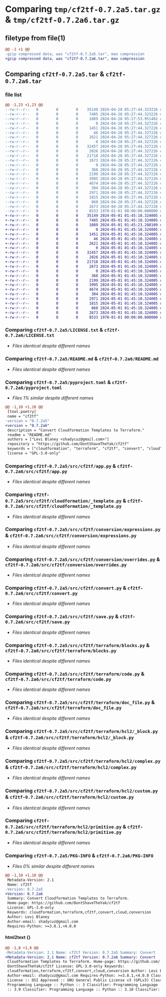 # Comparing `tmp/cf2tf-0.7.2a5.tar.gz` & `tmp/cf2tf-0.7.2a6.tar.gz`

## filetype from file(1)

```diff
@@ -1 +1 @@
-gzip compressed data, was "cf2tf-0.7.2a5.tar", max compression
+gzip compressed data, was "cf2tf-0.7.2a6.tar", max compression
```

## Comparing `cf2tf-0.7.2a5.tar` & `cf2tf-0.7.2a6.tar`

### file list

```diff
@@ -1,23 +1,23 @@
--rw-r--r--   0        0        0    35149 2024-04-28 05:27:44.323226 cf2tf-0.7.2a5/LICENSE.txt
--rw-r--r--   0        0        0     7485 2024-04-28 05:27:44.323226 cf2tf-0.7.2a5/README.md
--rw-r--r--   0        0        0     1089 2024-04-28 05:27:53.951402 cf2tf-0.7.2a5/pyproject.toml
--rw-r--r--   0        0        0        0 2024-04-28 05:27:44.327226 cf2tf-0.7.2a5/src/cf2tf/__init__.py
--rw-r--r--   0        0        0     1451 2024-04-28 05:27:44.327226 cf2tf-0.7.2a5/src/cf2tf/app.py
--rw-r--r--   0        0        0       46 2024-04-28 05:27:44.327226 cf2tf-0.7.2a5/src/cf2tf/cloudformation/__init__.py
--rw-r--r--   0        0        0     2621 2024-04-28 05:27:44.327226 cf2tf-0.7.2a5/src/cf2tf/cloudformation/_template.py
--rw-r--r--   0        0        0        0 2024-04-28 05:27:44.327226 cf2tf-0.7.2a5/src/cf2tf/conversion/__init__.py
--rw-r--r--   0        0        0    32457 2024-04-28 05:27:44.327226 cf2tf-0.7.2a5/src/cf2tf/conversion/expressions.py
--rw-r--r--   0        0        0     2026 2024-04-28 05:27:44.327226 cf2tf-0.7.2a5/src/cf2tf/conversion/overrides.py
--rw-r--r--   0        0        0    21718 2024-04-28 05:27:44.327226 cf2tf-0.7.2a5/src/cf2tf/convert.py
--rw-r--r--   0        0        0     2673 2024-04-28 05:27:44.327226 cf2tf-0.7.2a5/src/cf2tf/save.py
--rw-r--r--   0        0        0        0 2024-04-28 05:27:44.327226 cf2tf-0.7.2a5/src/cf2tf/terraform/__init__.py
--rw-r--r--   0        0        0      368 2024-04-28 05:27:44.327226 cf2tf-0.7.2a5/src/cf2tf/terraform/_configuration.py
--rw-r--r--   0        0        0     2199 2024-04-28 05:27:44.327226 cf2tf-0.7.2a5/src/cf2tf/terraform/blocks.py
--rw-r--r--   0        0        0     3995 2024-04-28 05:27:44.327226 cf2tf-0.7.2a5/src/cf2tf/terraform/code.py
--rw-r--r--   0        0        0     4674 2024-04-28 05:27:44.327226 cf2tf-0.7.2a5/src/cf2tf/terraform/doc_file.py
--rw-r--r--   0        0        0      304 2024-04-28 05:27:44.327226 cf2tf-0.7.2a5/src/cf2tf/terraform/hcl2/__init__.py
--rw-r--r--   0        0        0     2971 2024-04-28 05:27:44.327226 cf2tf-0.7.2a5/src/cf2tf/terraform/hcl2/_block.py
--rw-r--r--   0        0        0     1815 2024-04-28 05:27:44.327226 cf2tf-0.7.2a5/src/cf2tf/terraform/hcl2/complex.py
--rw-r--r--   0        0        0      868 2024-04-28 05:27:44.327226 cf2tf-0.7.2a5/src/cf2tf/terraform/hcl2/custom.py
--rw-r--r--   0        0        0     2673 2024-04-28 05:27:44.327226 cf2tf-0.7.2a5/src/cf2tf/terraform/hcl2/primitive.py
--rw-r--r--   0        0        0     8533 1970-01-01 00:00:00.000000 cf2tf-0.7.2a5/PKG-INFO
+-rw-r--r--   0        0        0    35149 2024-05-01 01:45:10.324005 cf2tf-0.7.2a6/LICENSE.txt
+-rw-r--r--   0        0        0     7485 2024-05-01 01:45:10.324005 cf2tf-0.7.2a6/README.md
+-rw-r--r--   0        0        0     1089 2024-05-01 01:45:23.288109 cf2tf-0.7.2a6/pyproject.toml
+-rw-r--r--   0        0        0        0 2024-05-01 01:45:10.324005 cf2tf-0.7.2a6/src/cf2tf/__init__.py
+-rw-r--r--   0        0        0     1451 2024-05-01 01:45:10.324005 cf2tf-0.7.2a6/src/cf2tf/app.py
+-rw-r--r--   0        0        0       46 2024-05-01 01:45:10.324005 cf2tf-0.7.2a6/src/cf2tf/cloudformation/__init__.py
+-rw-r--r--   0        0        0     2621 2024-05-01 01:45:10.324005 cf2tf-0.7.2a6/src/cf2tf/cloudformation/_template.py
+-rw-r--r--   0        0        0        0 2024-05-01 01:45:10.324005 cf2tf-0.7.2a6/src/cf2tf/conversion/__init__.py
+-rw-r--r--   0        0        0    32457 2024-05-01 01:45:10.324005 cf2tf-0.7.2a6/src/cf2tf/conversion/expressions.py
+-rw-r--r--   0        0        0     2026 2024-05-01 01:45:10.324005 cf2tf-0.7.2a6/src/cf2tf/conversion/overrides.py
+-rw-r--r--   0        0        0    21718 2024-05-01 01:45:10.324005 cf2tf-0.7.2a6/src/cf2tf/convert.py
+-rw-r--r--   0        0        0     2673 2024-05-01 01:45:10.324005 cf2tf-0.7.2a6/src/cf2tf/save.py
+-rw-r--r--   0        0        0        0 2024-05-01 01:45:10.324005 cf2tf-0.7.2a6/src/cf2tf/terraform/__init__.py
+-rw-r--r--   0        0        0      368 2024-05-01 01:45:10.324005 cf2tf-0.7.2a6/src/cf2tf/terraform/_configuration.py
+-rw-r--r--   0        0        0     2199 2024-05-01 01:45:10.324005 cf2tf-0.7.2a6/src/cf2tf/terraform/blocks.py
+-rw-r--r--   0        0        0     3995 2024-05-01 01:45:10.324005 cf2tf-0.7.2a6/src/cf2tf/terraform/code.py
+-rw-r--r--   0        0        0     4674 2024-05-01 01:45:10.324005 cf2tf-0.7.2a6/src/cf2tf/terraform/doc_file.py
+-rw-r--r--   0        0        0      304 2024-05-01 01:45:10.324005 cf2tf-0.7.2a6/src/cf2tf/terraform/hcl2/__init__.py
+-rw-r--r--   0        0        0     2971 2024-05-01 01:45:10.324005 cf2tf-0.7.2a6/src/cf2tf/terraform/hcl2/_block.py
+-rw-r--r--   0        0        0     1815 2024-05-01 01:45:10.324005 cf2tf-0.7.2a6/src/cf2tf/terraform/hcl2/complex.py
+-rw-r--r--   0        0        0      868 2024-05-01 01:45:10.324005 cf2tf-0.7.2a6/src/cf2tf/terraform/hcl2/custom.py
+-rw-r--r--   0        0        0     2673 2024-05-01 01:45:10.324005 cf2tf-0.7.2a6/src/cf2tf/terraform/hcl2/primitive.py
+-rw-r--r--   0        0        0     8533 1970-01-01 00:00:00.000000 cf2tf-0.7.2a6/PKG-INFO
```

### Comparing `cf2tf-0.7.2a5/LICENSE.txt` & `cf2tf-0.7.2a6/LICENSE.txt`

 * *Files identical despite different names*

### Comparing `cf2tf-0.7.2a5/README.md` & `cf2tf-0.7.2a6/README.md`

 * *Files identical despite different names*

### Comparing `cf2tf-0.7.2a5/pyproject.toml` & `cf2tf-0.7.2a6/pyproject.toml`

 * *Files 1% similar despite different names*

```diff
@@ -1,10 +1,10 @@
 [tool.poetry]
 name = "cf2tf"
-version = "0.7.2a5"
+version = "0.7.2a6"
 description = "Convert Cloudformation Templates to Terraform."
 readme = "README.md"
 authors = ["Levi Blaney <shadycuz@gmail.com>"]
 repository = "https://github.com/DontShaveTheYak/cf2tf"
 keywords = ["cloudformation", "terraform", "cf2tf", "convert", "cloud", "conversion"]
 license = "GPL-3.0-only"
```

### Comparing `cf2tf-0.7.2a5/src/cf2tf/app.py` & `cf2tf-0.7.2a6/src/cf2tf/app.py`

 * *Files identical despite different names*

### Comparing `cf2tf-0.7.2a5/src/cf2tf/cloudformation/_template.py` & `cf2tf-0.7.2a6/src/cf2tf/cloudformation/_template.py`

 * *Files identical despite different names*

### Comparing `cf2tf-0.7.2a5/src/cf2tf/conversion/expressions.py` & `cf2tf-0.7.2a6/src/cf2tf/conversion/expressions.py`

 * *Files identical despite different names*

### Comparing `cf2tf-0.7.2a5/src/cf2tf/conversion/overrides.py` & `cf2tf-0.7.2a6/src/cf2tf/conversion/overrides.py`

 * *Files identical despite different names*

### Comparing `cf2tf-0.7.2a5/src/cf2tf/convert.py` & `cf2tf-0.7.2a6/src/cf2tf/convert.py`

 * *Files identical despite different names*

### Comparing `cf2tf-0.7.2a5/src/cf2tf/save.py` & `cf2tf-0.7.2a6/src/cf2tf/save.py`

 * *Files identical despite different names*

### Comparing `cf2tf-0.7.2a5/src/cf2tf/terraform/blocks.py` & `cf2tf-0.7.2a6/src/cf2tf/terraform/blocks.py`

 * *Files identical despite different names*

### Comparing `cf2tf-0.7.2a5/src/cf2tf/terraform/code.py` & `cf2tf-0.7.2a6/src/cf2tf/terraform/code.py`

 * *Files identical despite different names*

### Comparing `cf2tf-0.7.2a5/src/cf2tf/terraform/doc_file.py` & `cf2tf-0.7.2a6/src/cf2tf/terraform/doc_file.py`

 * *Files identical despite different names*

### Comparing `cf2tf-0.7.2a5/src/cf2tf/terraform/hcl2/_block.py` & `cf2tf-0.7.2a6/src/cf2tf/terraform/hcl2/_block.py`

 * *Files identical despite different names*

### Comparing `cf2tf-0.7.2a5/src/cf2tf/terraform/hcl2/complex.py` & `cf2tf-0.7.2a6/src/cf2tf/terraform/hcl2/complex.py`

 * *Files identical despite different names*

### Comparing `cf2tf-0.7.2a5/src/cf2tf/terraform/hcl2/custom.py` & `cf2tf-0.7.2a6/src/cf2tf/terraform/hcl2/custom.py`

 * *Files identical despite different names*

### Comparing `cf2tf-0.7.2a5/src/cf2tf/terraform/hcl2/primitive.py` & `cf2tf-0.7.2a6/src/cf2tf/terraform/hcl2/primitive.py`

 * *Files identical despite different names*

### Comparing `cf2tf-0.7.2a5/PKG-INFO` & `cf2tf-0.7.2a6/PKG-INFO`

 * *Files 0% similar despite different names*

```diff
@@ -1,10 +1,10 @@
 Metadata-Version: 2.1
 Name: cf2tf
-Version: 0.7.2a5
+Version: 0.7.2a6
 Summary: Convert Cloudformation Templates to Terraform.
 Home-page: https://github.com/DontShaveTheYak/cf2tf
 License: GPL-3.0-only
 Keywords: cloudformation,terraform,cf2tf,convert,cloud,conversion
 Author: Levi Blaney
 Author-email: shadycuz@gmail.com
 Requires-Python: >=3.8.1,<4.0.0
```

#### html2text {}

```diff
@@ -1,8 +1,8 @@
-Metadata-Version: 2.1 Name: cf2tf Version: 0.7.2a5 Summary: Convert
+Metadata-Version: 2.1 Name: cf2tf Version: 0.7.2a6 Summary: Convert
 Cloudformation Templates to Terraform. Home-page: https://github.com/
 DontShaveTheYak/cf2tf License: GPL-3.0-only Keywords:
 cloudformation,terraform,cf2tf,convert,cloud,conversion Author: Levi Blaney
 Author-email: shadycuz@gmail.com Requires-Python: >=3.8.1,<4.0.0 Classifier:
 License :: OSI Approved :: GNU General Public License v3 (GPLv3) Classifier:
 Programming Language :: Python :: 3 Classifier: Programming Language :: Python
 :: 3.9 Classifier: Programming Language :: Python :: 3.10 Classifier:
```

